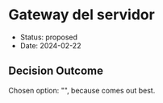 # Gateway del servidor

* Status: proposed
* Date: 2024-02-22

## Decision Outcome

Chosen option: "", because comes out best.
